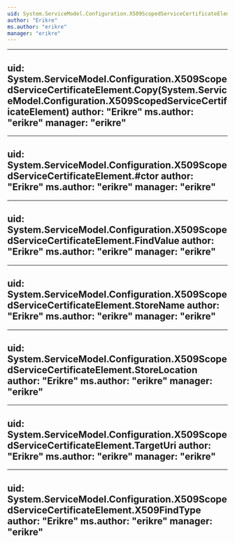 ```yaml
---
uid: System.ServiceModel.Configuration.X509ScopedServiceCertificateElement
author: "Erikre"
ms.author: "erikre"
manager: "erikre"
---
```


---
uid: System.ServiceModel.Configuration.X509ScopedServiceCertificateElement.Copy(System.ServiceModel.Configuration.X509ScopedServiceCertificateElement)
author: "Erikre"
ms.author: "erikre"
manager: "erikre"
---

---
uid: System.ServiceModel.Configuration.X509ScopedServiceCertificateElement.#ctor
author: "Erikre"
ms.author: "erikre"
manager: "erikre"
---

---
uid: System.ServiceModel.Configuration.X509ScopedServiceCertificateElement.FindValue
author: "Erikre"
ms.author: "erikre"
manager: "erikre"
---

---
uid: System.ServiceModel.Configuration.X509ScopedServiceCertificateElement.StoreName
author: "Erikre"
ms.author: "erikre"
manager: "erikre"
---

---
uid: System.ServiceModel.Configuration.X509ScopedServiceCertificateElement.StoreLocation
author: "Erikre"
ms.author: "erikre"
manager: "erikre"
---

---
uid: System.ServiceModel.Configuration.X509ScopedServiceCertificateElement.TargetUri
author: "Erikre"
ms.author: "erikre"
manager: "erikre"
---

---
uid: System.ServiceModel.Configuration.X509ScopedServiceCertificateElement.X509FindType
author: "Erikre"
ms.author: "erikre"
manager: "erikre"
---
